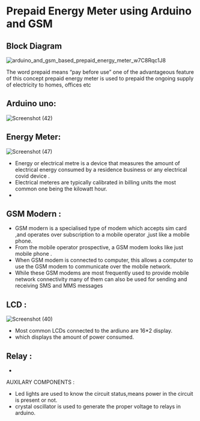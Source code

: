 # Prepaid Energy Meter using Arduino and GSM


## Block Diagram
![arduino_and_gsm_based_prepaid_energy_meter_w7C8Rqc1J8](https://user-images.githubusercontent.com/98826329/155730980-46400784-f4d2-431c-94a7-536595695d88.png)

The word prepaid means 
“pay before use” one of the advantageous feature of this concept prepaid energy meter is used to prepaid the 
ongoing supply of electricity to homes, offices etc

## Arduino uno:
![Screenshot (42)](https://user-images.githubusercontent.com/98826329/155743782-a2c80015-f809-417d-80a3-76dfdb9bdebe.png)

## Energy Meter:
![Screenshot (47)](https://user-images.githubusercontent.com/98826329/155748710-974898bc-56ef-49d1-bb33-3a436c36dd74.png) 
* Energy or electrical metre is a device that measures the amount of electrical energy consumed by a residence business or any electrical covid device .
* Electrical meteres are typically calibrated in billing units the most common one being the kilowatt hour.
* 
## GSM Modern :
* GSM modern is a specialised type of modem which accepts sim card ,and operates over subscription to a mobile operator ,just like a mobile phone.
* From the mobile operator prospective, a GSM modem looks like just mobile phone .
* When GSM modem is connected to computer, this allows a computer to use the GSM modem to communicate over the mobile network.
*  While these GSM modems are most frequently used to provide mobile network connectivity many of them can also be used for sending and receiving SMS and MMS messages

## LCD : 
![Screenshot (40)](https://user-images.githubusercontent.com/98826329/155742497-c5846a94-bd92-425e-bdbe-6ac2d299c423.png)
 * Most common LCDs connected to the ardiuno are 16*2 display. 
 * which displays the amount of power consumed.

## Relay :
*
 
 
AUXILARY COMPONENTS :
* Led lights are used to know the circuit status,means power in the circuit is present or not.
* crystal oscillator is used to generate the proper voltage to relays in arduino.

